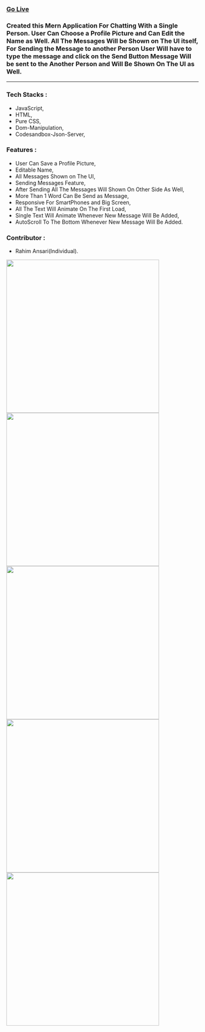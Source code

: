 <h3><a href="https://chat-application-by-rahim.netlify.app/" target="_blank">Go Live</a></h3>
 <h3>Created this Mern Application For Chatting With a Single Person. User Can Choose a Profile Picture and Can Edit the Name as  Well. All The Messages Will be Shown on The UI itself, For Sending the Message to another Person User Will have to type the message and click on the Send Button Message Will be sent to the Another Person and Will Be Shown On The UI as Well.</h3>
 <hr />
 
 <h3>Tech Stacks : </h3>
 <ul>
 <li>JavaScript,</li>
 <li>HTML,</li>
 <li>Pure CSS,</li>
 <li>Dom-Manipulation,</li>
 <li>Codesandbox-Json-Server,</li>
</ul>

<h3>Features : </h3>
<ul>
 <li>User Can Save a Profile Picture,</li>
 <li>Editable Name,</li>
 <li>All Messages Shown on The UI,</li>
 <li>Sending Messages Feature,</li>
 <li>After Sending All The Messages Will Shown On Other Side As Well,</li>
 <li>More Than 1 Word Can Be Send as Message,</li>
 <li>Responsive For SmartPhones and Big Screen,</li>
 <li>All The Text Will Animate On The First Load,</li>
 <li>Single Text Will Animate Whenever New Message Will Be Added,</li>
 <li>AutoScroll To The Bottom Whenever New Message Will Be Added.</li>
</ul>

<h3>Contributor :</h3>
<ul><li>Rahim Ansari(Individual).</li></ul>


<img  src="https://user-images.githubusercontent.com/101566073/200148677-f7dee273-5687-4298-9dd8-1872c7036126.jpeg" width="400" />
<img src="https://user-images.githubusercontent.com/101566073/200148681-d9ddae60-d178-4059-98cc-39fdc38c2197.jpeg" width="400" />
<img src="https://user-images.githubusercontent.com/101566073/200148690-1e0c7080-1a20-4660-a532-33af618c2598.jpeg" width="400" />
<img src="https://user-images.githubusercontent.com/101566073/200148709-7e90c7b7-943c-41ac-b72f-09692131953f.jpeg" width="400" />
<img src="https://user-images.githubusercontent.com/101566073/200148713-4af78df2-51a8-4990-8568-1b85fbc8656c.jpeg" width="400" />
